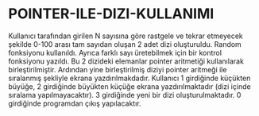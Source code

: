﻿# POINTER-ILE-DIZI-KULLANIMI

Kullanıcı tarafından girilen N sayısına göre rastgele ve tekrar etmeyecek şekilde 0-100 arası tam sayıdan oluşan 2 adet dizi 
oluşturuldu. 
Random fonksiyonu kullanıldı. 
Ayrıca farklı sayı üretebilmek için bir kontrol fonksiyonu yazıldı. 
Bu 2 dizideki elemanlar pointer aritmetiği kullanılarak birleştirilmiştir.
Ardından yine birleştirilmiş diziyi pointer aritmeği ile sıralanmış şekliyle ekrana yazdırılmakdadır.
Kullanıcı 1 girdiğinde küçükten büyüğe, 2 girdiğinde büyükten küçüğe ekrana yazdırılmaktadır (dizi içinde sıralama yapılmayacaktır).
3 girdiğinde yeni bir dizi oluşturulmaktadır. 0 girdiğinde programdan çıkış yapılacaktır.
